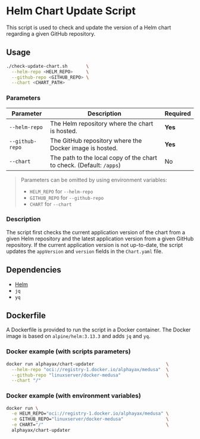 # Helm Chart Update Script

This script is used to check and update the version of a Helm chart regarding a given GitHub repository.

## Usage

```bash
./check-update-chart.sh       \
  --helm-repo <HELM_REPO>     \
  --github-repo <GITHUB_REPO> \
  --chart <CHART_PATH>
```

### Parameters

  | Parameter       | Description                                                          | Required |
  |-----------------|----------------------------------------------------------------------|----------|
  | `--helm-repo`   | The Helm repository where the chart is hosted.                       | **Yes**  |
  | `--github-repo` | The GitHub repository where the Docker image is hosted.              | **Yes**  |
  | `--chart`       | The path to the local copy of the chart to check. (Default: `/apps`) | No       |

> Parameters can be omitted by using environment variables:
> - `HELM_REPO` for `--helm-repo`
> - `GITHUB_REPO` for `--github-repo`
> - `CHART` for `--chart`
 

### Description

The script first checks the current application version of the chart from a given Helm repository 
and the latest application version from a given GitHub repository. If the current application version
is not up-to-date, the script updates the `appVersion` and `version` fields in the `Chart.yaml` file.

## Dependencies

- [Helm](https://helm.sh)
- `jq`
- `yq`

## Dockerfile

A Dockerfile is provided to run the script in a Docker container. The Docker image is based 
on `alpine/helm:3.13.3` and adds `jq` and `yq`.

### Docker example (with scripts parameters)

```bash
docker run alphayax/chart-updater                           \
  --helm-repo "oci://registry-1.docker.io/alphayax/medusa"  \
  --github-repo "linuxserver/docker-medusa"                 \
  --chart "/"
```

### Docker example (with environment variables)

```bash
docker run \
  -e HELM_REPO="oci://registry-1.docker.io/alphayax/medusa" \
  -e GITHUB_REPO="linuxserver/docker-medusa"                \
  -e CHART="/"                                              \
  alphayax/chart-updater
```
